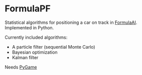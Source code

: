 # FormulaPF

Statistical algorithms for positioning a car on track in [FormulaAI](../../../FormulaAI). Implemented in Python.

Currently included algorithms:
* A particle filter (sequential Monte Carlo)
* Bayesian optimization
* Kalman filter

Needs [PyGame](http://www.pygame.org)
